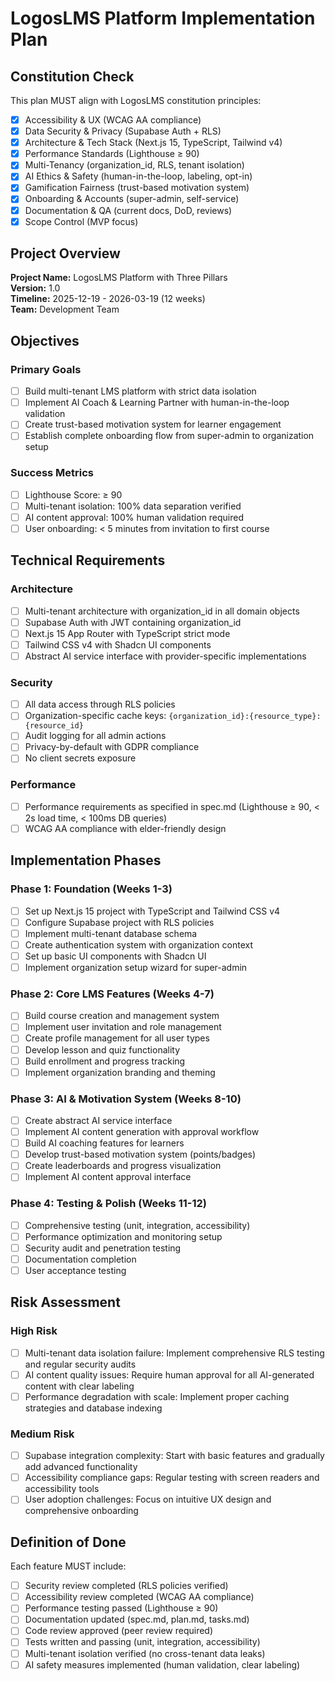 # LogosLMS Platform Implementation Plan

## Constitution Check

This plan MUST align with LogosLMS constitution principles:
- [x] Accessibility & UX (WCAG AA compliance)
- [x] Data Security & Privacy (Supabase Auth + RLS)
- [x] Architecture & Tech Stack (Next.js 15, TypeScript, Tailwind v4)
- [x] Performance Standards (Lighthouse ≥ 90)
- [x] Multi-Tenancy (organization_id, RLS, tenant isolation)
- [x] AI Ethics & Safety (human-in-the-loop, labeling, opt-in)
- [x] Gamification Fairness (trust-based motivation system)
- [x] Onboarding & Accounts (super-admin, self-service)
- [x] Documentation & QA (current docs, DoD, reviews)
- [x] Scope Control (MVP focus)

## Project Overview

**Project Name:** LogosLMS Platform with Three Pillars  
**Version:** 1.0  
**Timeline:** 2025-12-19 - 2026-03-19 (12 weeks)  
**Team:** Development Team

## Objectives

### Primary Goals
- [ ] Build multi-tenant LMS platform with strict data isolation
- [ ] Implement AI Coach & Learning Partner with human-in-the-loop validation
- [ ] Create trust-based motivation system for learner engagement
- [ ] Establish complete onboarding flow from super-admin to organization setup

### Success Metrics
- [ ] Lighthouse Score: ≥ 90
- [ ] Multi-tenant isolation: 100% data separation verified
- [ ] AI content approval: 100% human validation required
- [ ] User onboarding: < 5 minutes from invitation to first course

## Technical Requirements

### Architecture
- [ ] Multi-tenant architecture with organization_id in all domain objects
- [ ] Supabase Auth with JWT containing organization_id
- [ ] Next.js 15 App Router with TypeScript strict mode
- [ ] Tailwind CSS v4 with Shadcn UI components
- [ ] Abstract AI service interface with provider-specific implementations

### Security
- [ ] All data access through RLS policies
- [ ] Organization-specific cache keys: `{organization_id}:{resource_type}:{resource_id}`
- [ ] Audit logging for all admin actions
- [ ] Privacy-by-default with GDPR compliance
- [ ] No client secrets exposure

### Performance
- [ ] Performance requirements as specified in spec.md (Lighthouse ≥ 90, < 2s load time, < 100ms DB queries)
- [ ] WCAG AA compliance with elder-friendly design

## Implementation Phases

### Phase 1: Foundation (Weeks 1-3)
- [ ] Set up Next.js 15 project with TypeScript and Tailwind CSS v4
- [ ] Configure Supabase project with RLS policies
- [ ] Implement multi-tenant database schema
- [ ] Create authentication system with organization context
- [ ] Set up basic UI components with Shadcn UI
- [ ] Implement organization setup wizard for super-admin

### Phase 2: Core LMS Features (Weeks 4-7)
- [ ] Build course creation and management system
- [ ] Implement user invitation and role management
- [ ] Create profile management for all user types
- [ ] Develop lesson and quiz functionality
- [ ] Build enrollment and progress tracking
- [ ] Implement organization branding and theming

### Phase 3: AI & Motivation System (Weeks 8-10)
- [ ] Create abstract AI service interface
- [ ] Implement AI content generation with approval workflow
- [ ] Build AI coaching features for learners
- [ ] Develop trust-based motivation system (points/badges)
- [ ] Create leaderboards and progress visualization
- [ ] Implement AI content approval interface

### Phase 4: Testing & Polish (Weeks 11-12)
- [ ] Comprehensive testing (unit, integration, accessibility)
- [ ] Performance optimization and monitoring setup
- [ ] Security audit and penetration testing
- [ ] Documentation completion
- [ ] User acceptance testing

## Risk Assessment

### High Risk
- [ ] Multi-tenant data isolation failure: Implement comprehensive RLS testing and regular security audits
- [ ] AI content quality issues: Require human approval for all AI-generated content with clear labeling
- [ ] Performance degradation with scale: Implement proper caching strategies and database indexing

### Medium Risk
- [ ] Supabase integration complexity: Start with basic features and gradually add advanced functionality
- [ ] Accessibility compliance gaps: Regular testing with screen readers and accessibility tools
- [ ] User adoption challenges: Focus on intuitive UX design and comprehensive onboarding

## Definition of Done

Each feature MUST include:
- [ ] Security review completed (RLS policies verified)
- [ ] Accessibility review completed (WCAG AA compliance)
- [ ] Performance testing passed (Lighthouse ≥ 90)
- [ ] Documentation updated (spec.md, plan.md, tasks.md)
- [ ] Code review approved (peer review required)
- [ ] Tests written and passing (unit, integration, accessibility)
- [ ] Multi-tenant isolation verified (no cross-tenant data leaks)
- [ ] AI safety measures implemented (human validation, clear labeling)